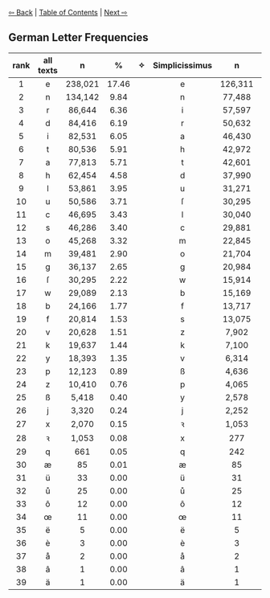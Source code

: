 [⇦ Back](https://github.com/alexanderboxer/voynich-attack/tree/main/topics/latin_stats/2words) | [Table of Contents](https://github.com/alexanderboxer/voynich-attack) | [Next ⇨](https://github.com/alexanderboxer/voynich-attack/tree/main/topics/german_stats/2grams)

## German Letter Frequencies

|rank|all texts|n|%|✧|Simplicissimus|n|%|✧|Kuchemaistrey|n|%|✧|Promptuarium medicinae|n|%|
|:-:|:-:|:-:|:-:|:-:|:-:|:-:|:-:|:-:|:-:|:-:|:-:|:-:|:-:|:-:|:-:|
|1|e|238,021|17.46||e|126,311|16.54||e|14,196|15.51||e|97,514|19.19|
|2|n|134,142|9.84||n|77,488|10.15||n|9,205|10.06||n|47,449|9.34|
|3|r|86,644|6.36||i|57,597|7.54||i|7,018|7.67||d|41,652|8.20|
|4|d|84,416|6.19||r|50,632|6.63||s|5,659|6.18||t|32,620|6.42|
|5|i|82,531|6.05||a|46,430|6.08||r|5,516|6.03||r|30,496|6.00|
|6|t|80,536|5.91||h|42,972|5.63||t|5,315|5.81||s|27,552|5.42|
|7|a|77,813|5.71||t|42,601|5.58||a|5,106|5.58||a|26,277|5.17|
|8|h|62,454|4.58||d|37,990|4.98||d|4,774|5.22||o|20,984|4.13|
|9|l|53,861|3.95||u|31,271|4.10||l|4,000|4.37||l|19,821|3.90|
|10|u|50,586|3.71||ſ|30,295|3.97||u|3,417|3.73||i|17,916|3.53|
|11|c|46,695|3.43||l|30,040|3.93||h|3,386|3.70||h|16,096|3.17|
|12|s|46,286|3.40||c|29,881|3.91||c|2,920|3.19||u|15,898|3.13|
|13|o|45,268|3.32||m|22,845|2.99||m|2,765|3.02||y|14,914|2.94|
|14|m|39,481|2.90||o|21,704|2.84||o|2,580|2.82||c|13,894|2.73|
|15|g|36,137|2.65||g|20,984|2.75||g|2,414|2.64||m|13,871|2.73|
|16|ſ|30,295|2.22||w|15,914|2.08||v|2,243|2.45||g|12,739|2.51|
|17|w|29,089|2.13||b|15,169|1.99||b|2,115|2.31||v|12,071|2.38|
|18|b|24,166|1.77||f|13,717|1.80||w|1,761|1.92||k|11,417|2.25|
|19|f|20,814|1.53||s|13,075|1.71||f|1,433|1.57||w|11,414|2.25|
|20|v|20,628|1.51||z|7,902|1.03||z|1,393|1.52||p|7,484|1.47|
|21|k|19,637|1.44||k|7,100|0.93||k|1,120|1.22||b|6,882|1.35|
|22|y|18,393|1.35||v|6,314|0.83||y|901|0.98||f|5,664|1.11|
|23|p|12,123|0.89||ß|4,636|0.61||ß|782|0.85||x|1,284|0.25|
|24|z|10,410|0.76||p|4,065|0.53||p|574|0.63||z|1,115|0.22|
|25|ß|5,418|0.40||y|2,578|0.34||x|509|0.56||j|648|0.13|
|26|j|3,320|0.24||j|2,252|0.29||j|420|0.46||q|408|0.08|
|27|x|2,070|0.15||ꝛ|1,053|0.14||q|11|0.01|||||
|28|ꝛ|1,053|0.08||x|277|0.04||ü|2|0.00|||||
|29|q|661|0.05||q|242|0.03|||||||||
|30|æ|85|0.01||æ|85|0.01|||||||||
|31|ü|33|0.00||ü|31|0.00|||||||||
|32|ů|25|0.00||ů|25|0.00|||||||||
|33|ô|12|0.00||ô|12|0.00|||||||||
|34|œ|11|0.00||œ|11|0.00|||||||||
|35|ë|5|0.00||ë|5|0.00|||||||||
|36|è|3|0.00||è|3|0.00|||||||||
|37|å|2|0.00||å|2|0.00|||||||||
|38|â|1|0.00||â|1|0.00|||||||||
|39|ä|1|0.00||ä|1|0.00|||||||||